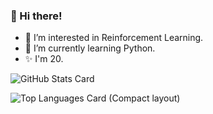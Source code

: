 ### 👋 Hi there!
- 👀 I’m interested in Reinforcement Learning.
- 🌱 I’m currently learning Python.
- ✨ I'm 20.

![GitHub Stats Card](https://github-readme-stats.vercel.app/api?username=astrfo&count_private=true&show_icons=true&theme=dark)

![Top Languages Card (Compact layout)](https://github-readme-stats.vercel.app/api/top-langs/?username=astrfo&layout=compact&theme=dark)



<!---
astrfo/astrfo is a ✨ special ✨ repository because its `README.md` (this file) appears on your GitHub profile.
You can click the Preview link to take a look at your changes.
--->

